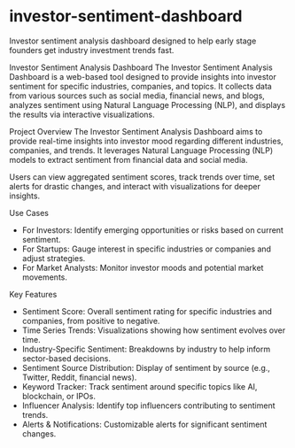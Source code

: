 # investor-sentiment-dashboard
Investor sentiment analysis dashboard designed to help early stage founders get industry investment trends fast.

Investor Sentiment Analysis Dashboard
The Investor Sentiment Analysis Dashboard is a web-based tool designed to provide insights into investor sentiment for specific industries, companies, and topics. It collects data from various sources such as social media, financial news, and blogs, analyzes sentiment using Natural Language Processing (NLP), and displays the results via interactive visualizations.

Project Overview
The Investor Sentiment Analysis Dashboard aims to provide real-time insights into investor mood regarding different industries, companies, and trends. It leverages Natural Language Processing (NLP) models to extract sentiment from financial data and social media.

Users can view aggregated sentiment scores, track trends over time, set alerts for drastic changes, and interact with visualizations for deeper insights.

Use Cases
* For Investors: Identify emerging opportunities or risks based on current sentiment.
* For Startups: Gauge interest in specific industries or companies and adjust strategies.
* For Market Analysts: Monitor investor moods and potential market movements.

Key Features
* Sentiment Score: Overall sentiment rating for specific industries and companies, from positive to negative.
* Time Series Trends: Visualizations showing how sentiment evolves over time.
* Industry-Specific Sentiment: Breakdowns by industry to help inform sector-based decisions.
* Sentiment Source Distribution: Display of sentiment by source (e.g., Twitter, Reddit, financial news).
* Keyword Tracker: Track sentiment around specific topics like AI, blockchain, or IPOs.
* Influencer Analysis: Identify top influencers contributing to sentiment trends.
* Alerts & Notifications: Customizable alerts for significant sentiment changes.
